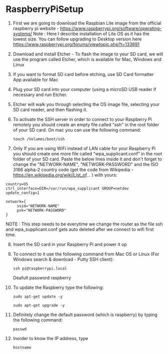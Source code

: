 # RaspberryPiSetup

1) First we are going to download the Raspbian Lite image from the official raspberry pi website - https://www.raspberrypi.org/software/operating-systems/
Note : Here I describe installation of Lite OS as it has the lowest size. You can follow upgrading to Desktop version here https://www.raspberrypi.org/forums/viewtopic.php?t=133691

2) Download and install Etcher - To flash the image to your SD card, we will use the program called Etcher, which is available for Mac, Windows and Linux

3) If you want to format SD card before etching, use SD Card formatter App available for Mac

4) Plug your SD card into your computer (using a microSD USB reader if necessary and run Etcher.

5) Etcher will walk you through selecting the OS image file, selecting your SD card reader, and then flashing it.

6) To activate the SSH server in order to connect to your Raspberry Pi remotely you should create an empty file called "ssh" in the root folder of your SD card. On mac you can use the following command:
   
   ```touch /Volumes/boot/ssh```
   
7) Only If you are using WiFi instead of LAN cable for your Raspberry Pi you should create one more file called “wpa_supplicant.conf” in the root folder of your SD card. Paste the below lines inside it and don't forget to change the "NETWORK-NAME", "NETWORK-PASSWORD" and the ISO 3166 alpha-2 country code (get the code from Wikipedia - https://en.wikipedia.org/wiki/List_of... ) with yours:
  
  ```
  country=US
  ctrl_interface=DIR=/var/run/wpa_supplicant GROUP=netdev
  update_config=1

  network={
       ssid="NETWORK-NAME"
       psk="NETWORK-PASSWORD"
  }
  ```
  
  NOTE : This step needs to be everytime we change the router as the file ssh and wpa_supplicant.conf gets auto deleted after we connect to wifi first time.
  
8) Insert the SD card in your Raspberry Pi and power it up

9)  To connect to it use the following command from Mac OS or Linux (For Windows search & download - Putty SSH client): 
    
    ```ssh pi@raspberrypi.local ```
    
    Deafult password raspberry
    
10) To update the Raspberry type the following:
    
    ```sudo apt-get update -y```
    
    ```sudo apt-get upgrade -y```
    
11) Definitely change the default password (which is raspberry) by typing the following command: 
    
    ```passwd```
    
12) Inorder to know the IP address, type 
    
    ```hostname```
   
